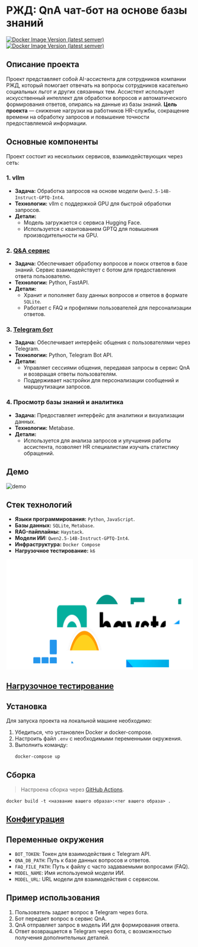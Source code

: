 # РЖД: QnA чат-бот на основе базы знаний

[![Docker Image Version (latest semver)](https://img.shields.io/docker/v/airndlab/rzd-bot?label=bot)](https://hub.docker.com/r/airndlab/rzd-bot)
[![Docker Image Version (latest semver)](https://img.shields.io/docker/v/airndlab/rzd-qna?label=qna)](https://hub.docker.com/r/airndlab/rzd-qna)

## Описание проекта

Проект представляет собой AI-ассистента для сотрудников компании РЖД, который помогает отвечать на вопросы сотрудников касательно социальных льгот и других связанных тем. Ассистент использует искусственный интеллект для обработки вопросов и автоматического формирования ответов, опираясь на данные из базы знаний. 
**Цель проекта** — снижение нагрузки на работников HR-службы, сокращение времени на обработку запросов и повышение точности предоставляемой информации.

## Основные компоненты

Проект состоит из нескольких сервисов, взаимодействующих через сеть:

### 1. **vllm**
- **Задача:** Обработка запросов на основе модели `Qwen2.5-14B-Instruct-GPTQ-Int4`.
- **Технологии:** vllm с поддержкой GPU для быстрой обработки запросов.
- **Детали:**
    - Модель загружается с сервиса Hugging Face.
    - Используется с квантованием GPTQ для повышения производительности на GPU.

### 2. **[Q&A сервис](qna)**
- **Задача:** Обеспечивает обработку вопросов и поиск ответов в базе знаний. Сервис взаимодействует с ботом для предоставления ответа пользователю.
- **Технологии:** Python, FastAPI.
- **Детали:**
    - Хранит и пополняет базу данных вопросов и ответов в формате `SQLite`.
    - Работает с FAQ и профилями пользователей для персонализации ответов.

### 3. **[Telegram бот](bot)**
- **Задача:** Обеспечивает интерфейс общения с пользователями через Telegram.
- **Технологии:** Python, Telegram Bot API.
- **Детали:**
    - Управляет сессиями общения, передавая запросы в сервис QnA и возвращая ответы пользователям.
    - Поддерживает настройки для персонализации сообщений и маршрутизации запросов.

### 4. **Просмотр базы знаний и аналитика**
- **Задача:** Предоставляет интерфейс для аналитики и визуализации данных.
- **Технологии:** Metabase.
- **Детали:**
    - Используется для анализа запросов и улучшения работы ассистента, позволяет HR специалистам изучать статистику обращений.

## Демо
![demo](docs/images/rzd-ai-qna-bot-demo.gif)

## Стек технологий
- **Языки программирования:** `Python`, `JavaScript`.
- **Базы данных:** `SQLite`, `Metabase`.
- **RAG-пайплайны:** `Haystack`.
- **Модели ИИ:** `Qwen2.5-14B-Instruct-GPTQ-Int4`.
- **Инфраструктура:** `Docker Compose`
- **Нагрузочное тестирование:** `k6`

![Technologies](docs/images/technologies.svg)

## [Нагрузочное тестирование](tests/README.md)

## Установка

Для запуска проекта на локальной машине необходимо:
1. Убедиться, что установлен Docker и docker-compose.
2. Настроить файл `.env` с необходимыми переменными окружения.
3. Выполнить команду:
   ```bash
   docker-compose up
   ```
## Сборка

> Настроена сборка через
> [GitHub Actions](https://github.com/airndlab/hackathon-hacks-ai-rzd-qna/actions/workflows/docker.yml).

```
docker build -t <название вашего образа>:<тег вашего образа> .
```

## [Конфигурация](config/README.md)

## Переменные окружения

- `BOT_TOKEN`: Токен для взаимодействия с Telegram API.
- `QNA_DB_PATH`: Путь к базе данных вопросов и ответов.
- `FAQ_FILE_PATH`: Путь к файлу с часто задаваемыми вопросами (FAQ).
- `MODEL_NAME`: Имя используемой модели ИИ.
- `MODEL_URL`: URL модели для взаимодействия с сервисом.

## Пример использования

1. Пользователь задает вопрос в Telegram через бота.
2. Бот передает вопрос в сервис QnA.
3. QnA отправляет запрос в модель ИИ для формирования ответа.
4. Ответ возвращается в Telegram через бота, с возможностью получения дополнительных деталей.


